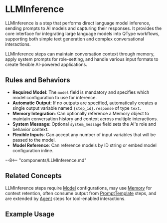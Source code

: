 # LLMInference

LLMInference is a step that performs direct language model inference, sending prompts to AI models and capturing their responses. It provides the core interface for integrating large language models into QType workflows, supporting both simple text generation and complex conversational interactions.

LLMInference steps can maintain conversation context through memory, apply system prompts for role-setting, and handle various input formats to create flexible AI-powered applications.

## Rules and Behaviors

- **Required Model**: The `model` field is mandatory and specifies which model configuration to use for inference.
- **Automatic Output**: If no outputs are specified, automatically creates a single output variable named `{step_id}.response` of type `text`.
- **Memory Integration**: Can optionally reference a Memory object to maintain conversation history and context across multiple interactions.
- **System Message**: Optional `system_message` field sets the AI's role and behavior context.
- **Flexible Inputs**: Can accept any number of input variables that will be passed to the model.
- **Model Reference**: Can reference models by ID string or embed model configuration inline.

--8<-- "components/LLMInference.md"

## Related Concepts

LLMInference steps require [Model](../Concepts/model.md) configurations, may use [Memory](../Concepts/memory.md) for context retention, often consume output from [PromptTemplate](prompt-template.md) steps, and are extended by [Agent](agent.md) steps for tool-enabled interactions.

## Example Usage
